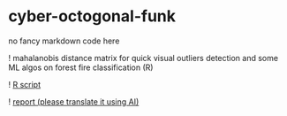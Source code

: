 # cyber-octogonal-funk
no fancy markdown code here

! mahalanobis distance matrix for quick visual outliers detection and some ML algos on forest fire classification (R)

  ! [R script](https://github.com/sql19w/cyber-octogonal-funk/blob/main/forest_fires.R)

  ! [report (please translate it using AI)](https://github.com/sql19w/cyber-octogonal-funk/blob/main/forest_fires_report.pdf)
